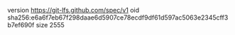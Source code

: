 version https://git-lfs.github.com/spec/v1
oid sha256:e6a6f7eb67f298daae6d5907ce78ecdf9df61d597ac5063e2345cff3b7ef690f
size 2555
